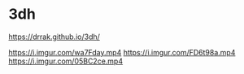 # 3dh
https://drrak.github.io/3dh/

https://i.imgur.com/wa7Fday.mp4
https://i.imgur.com/FD6t98a.mp4
https://i.imgur.com/05BC2ce.mp4
